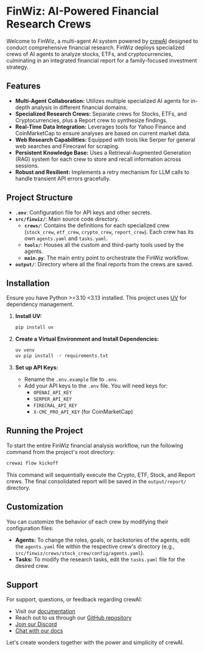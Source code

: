 # FinWiz: AI-Powered Financial Research Crews

Welcome to FinWiz, a multi-agent AI system powered by [crewAI](https://crewai.com) designed to conduct comprehensive financial research. FinWiz deploys specialized crews of AI agents to analyze stocks, ETFs, and cryptocurrencies, culminating in an integrated financial report for a family-focused investment strategy.

## Features

- **Multi-Agent Collaboration:** Utilizes multiple specialized AI agents for in-depth analysis in different financial domains.
- **Specialized Research Crews:** Separate crews for Stocks, ETFs, and Cryptocurrencies, plus a Report crew to synthesize findings.
- **Real-Time Data Integration:** Leverages tools for Yahoo Finance and CoinMarketCap to ensure analyses are based on current market data.
- **Web Research Capabilities:** Equipped with tools like Serper for general web searches and Firecrawl for scraping.
- **Persistent Knowledge Base:** Uses a Retrieval-Augmented Generation (RAG) system for each crew to store and recall information across sessions.
- **Robust and Resilient:** Implements a retry mechanism for LLM calls to handle transient API errors gracefully.

## Project Structure

- **`.env`**: Configuration file for API keys and other secrets.
- **`src/finwiz/`**: Main source code directory.
  - **`crews/`**: Contains the definitions for each specialized crew (`stock_crew`, `etf_crew`, `crypto_crew`, `report_crew`). Each crew has its own `agents.yaml` and `tasks.yaml`.
  - **`tools/`**: Houses all the custom and third-party tools used by the agents.
  - **`main.py`**: The main entry point to orchestrate the FinWiz workflow.
- **`output/`**: Directory where all the final reports from the crews are saved.

## Installation

Ensure you have Python >=3.10 <3.13 installed. This project uses [UV](https://docs.astral.sh/uv/) for dependency management.

1. **Install UV:**

   ```bash
   pip install uv
   ```

2. **Create a Virtual Environment and Install Dependencies:**

   ```bash
   uv venv
   uv pip install -r requirements.txt
   ```

3. **Set up API Keys:**
   - Rename the `.env.example` file to `.env`.
   - Add your API keys to the `.env` file. You will need keys for:
      - `OPENAI_API_KEY`
      - `SERPER_API_KEY`
      - `FIRECRAL_API_KEY`
      - `X-CMC_PRO_API_KEY` (for CoinMarketCap)

## Running the Project

To start the entire FinWiz financial analysis workflow, run the following command from the project's root directory:

```bash
crewai flow kickoff
```

This command will sequentially execute the Crypto, ETF, Stock, and Report crews. The final consolidated report will be saved in the `output/report/` directory.

## Customization

You can customize the behavior of each crew by modifying their configuration files:

- **Agents:** To change the roles, goals, or backstories of the agents, edit the `agents.yaml` file within the respective crew's directory (e.g., `src/finwiz/crews/stock_crew/config/agents.yaml`).
- **Tasks:** To modify the research tasks, edit the `tasks.yaml` file for the desired crew.

## Support

For support, questions, or feedback regarding crewAI:

- Visit our [documentation](https://docs.crewai.com)
- Reach out to us through our [GitHub repository](https://github.com/joaomdmoura/crewai)
- [Join our Discord](https://discord.com/invite/X4JWnZnxPb)
- [Chat with our docs](https://chatg.pt/DWjSBZn)

Let's create wonders together with the power and simplicity of crewAI.
